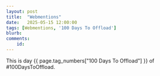 ```yaml
---
layout: post
title:  "Webmentions"
date:   2025-05-15 12:00:00
tags: [Webmentions, '100 Days To Offload']
blurb: 
comments:
    id: 
---
```



This is day {{ page.tag_numbers["100 Days To Offload"] }}  of #100DaysToOffload.

